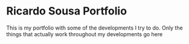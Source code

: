 # Ricardo Sousa Portfolio

This is my portfolio with some of the developments I try to do. Only the things that actually work throughout my developments go here
